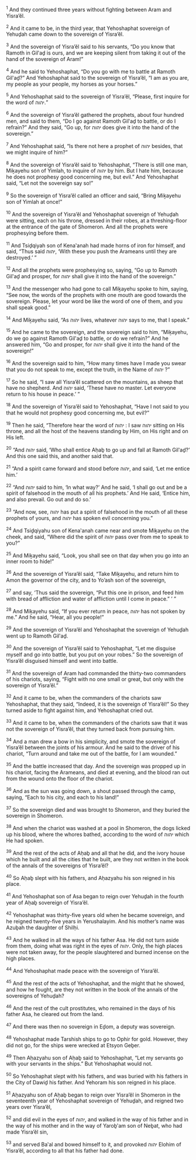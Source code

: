 <sup>1</sup> And they continued three years without fighting between Aram and Yisra’ĕl.

<sup>2</sup> And it came to be, in the third year, that Yehoshaphat sovereign of Yehuḏah came down to the sovereign of Yisra’ĕl.

<sup>3</sup> And the sovereign of Yisra’ĕl said to his servants, “Do you know that Ramoth in Gil‛aḏ is ours, and we are keeping silent from taking it out of the hand of the sovereign of Aram!”

<sup>4</sup> And he said to Yehoshaphat, “Do you go with me to battle at Ramoth Gil‛aḏ?” And Yehoshaphat said to the sovereign of Yisra’ĕl, “I am as you are, my people as your people, my horses as your horses.”

<sup>5</sup> And Yehoshaphat said to the sovereign of Yisra’ĕl, “Please, first inquire for the word of יהוה.”

<sup>6</sup> And the sovereign of Yisra’ĕl gathered the prophets, about four hundred men, and said to them, “Do I go against Ramoth Gil‛aḏ to battle, or do I refrain?” And they said, “Go up, for יהוה does give it into the hand of the sovereign.”

<sup>7</sup> And Yehoshaphat said, “Is there not here a prophet of יהוה besides, that we might inquire of him?”

<sup>8</sup> And the sovereign of Yisra’ĕl said to Yehoshaphat, “There is still one man, Miḵayehu son of Yimlah, to inquire of יהוה by him. But I hate him, because he does not prophesy good concerning me, but evil.” And Yehoshaphat said, “Let not the sovereign say so!”

<sup>9</sup> So the sovereign of Yisra’ĕl called an officer and said, “Bring Miḵayehu son of Yimlah at once!”

<sup>10</sup> And the sovereign of Yisra’ĕl and Yehoshaphat sovereign of Yehuḏah were sitting, each on his throne, dressed in their robes, at a threshing-floor at the entrance of the gate of Shomeron. And all the prophets were prophesying before them.

<sup>11</sup> And Tsiḏqiyah son of Kena‛anah had made horns of iron for himself, and said, “Thus said יהוה, ‘With these you push the Arameans until they are destroyed.’ ”

<sup>12</sup> And all the prophets were prophesying so, saying, “Go up to Ramoth Gil‛aḏ and prosper, for יהוה shall give it into the hand of the sovereign.”

<sup>13</sup> And the messenger who had gone to call Miḵayehu spoke to him, saying, “See now, the words of the prophets with one mouth are good towards the sovereign. Please, let your word be like the word of one of them, and you shall speak good.”

<sup>14</sup> And Miḵayehu said, “As יהוה lives, whatever יהוה says to me, that I speak.”

<sup>15</sup> And he came to the sovereign, and the sovereign said to him, “Miḵayehu, do we go against Ramoth Gil‛aḏ to battle, or do we refrain?” And he answered him, “Go and prosper, for יהוה shall give it into the hand of the sovereign!”

<sup>16</sup> And the sovereign said to him, “How many times have I made you swear that you do not speak to me, except the truth, in the Name of יהוה ?”

<sup>17</sup> So he said, “I saw all Yisra’ĕl scattered on the mountains, as sheep that have no shepherd. And יהוה said, ‘These have no master. Let everyone return to his house in peace.’ ”

<sup>18</sup> And the sovereign of Yisra’ĕl said to Yehoshaphat, “Have I not said to you that he would not prophesy good concerning me, but evil?”

<sup>19</sup> Then he said, “Therefore hear the word of יהוה : I saw יהוה sitting on His throne, and all the host of the heavens standing by Him, on His right and on His left.

<sup>20</sup> “And יהוה said, ‘Who shall entice Aḥaḇ to go up and fall at Ramoth Gil‛aḏ?’ And this one said this, and another said that.

<sup>21</sup> “And a spirit came forward and stood before יהוה, and said, ‘Let me entice him.’

<sup>22</sup> “And יהוה said to him, ‘In what way?’ And he said, ‘I shall go out and be a spirit of falsehood in the mouth of all his prophets.’ And He said, ‘Entice him, and also prevail. Go out and do so.’

<sup>23</sup> “And now, see, יהוה has put a spirit of falsehood in the mouth of all these prophets of yours, and יהוה has spoken evil concerning you.”

<sup>24</sup> And Tsiḏqiyahu son of Kena‛anah came near and smote Miḵayehu on the cheek, and said, “Where did the spirit of יהוה pass over from me to speak to you?”

<sup>25</sup> And Miḵayehu said, “Look, you shall see on that day when you go into an inner room to hide!”

<sup>26</sup> And the sovereign of Yisra’ĕl said, “Take Miḵayehu, and return him to Amon the governor of the city, and to Yo’ash son of the sovereign,

<sup>27</sup> and say, ‘Thus said the sovereign, “Put this one in prison, and feed him with bread of affliction and water of affliction until I come in peace.” ’ ”

<sup>28</sup> And Miḵayehu said, “If you ever return in peace, יהוה has not spoken by me.” And he said, “Hear, all you people!”

<sup>29</sup> And the sovereign of Yisra’ĕl and Yehoshaphat the sovereign of Yehuḏah went up to Ramoth Gil‛aḏ.

<sup>30</sup> And the sovereign of Yisra’ĕl said to Yehoshaphat, “Let me disguise myself and go into battle, but you put on your robes.” So the sovereign of Yisra’ĕl disguised himself and went into battle.

<sup>31</sup> And the sovereign of Aram had commanded the thirty-two commanders of his chariots, saying, “Fight with no one small or great, but only with the sovereign of Yisra’ĕl.”

<sup>32</sup> And it came to be, when the commanders of the chariots saw Yehoshaphat, that they said, “Indeed, it is the sovereign of Yisra’ĕl!” So they turned aside to fight against him, and Yehoshaphat cried out.

<sup>33</sup> And it came to be, when the commanders of the chariots saw that it was not the sovereign of Yisra’ĕl, that they turned back from pursuing him.

<sup>34</sup> And a man drew a bow in his simplicity, and smote the sovereign of Yisra’ĕl between the joints of his armour. And he said to the driver of his chariot, “Turn around and take me out of the battle, for I am wounded.”

<sup>35</sup> And the battle increased that day. And the sovereign was propped up in his chariot, facing the Arameans, and died at evening, and the blood ran out from the wound onto the floor of the chariot.

<sup>36</sup> And as the sun was going down, a shout passed through the camp, saying, “Each to his city, and each to his land!”

<sup>37</sup> So the sovereign died and was brought to Shomeron, and they buried the sovereign in Shomeron.

<sup>38</sup> And when the chariot was washed at a pool in Shomeron, the dogs licked up his blood, where the whores bathed, according to the word of יהוה which He had spoken.

<sup>39</sup> And the rest of the acts of Aḥaḇ and all that he did, and the ivory house which he built and all the cities that he built, are they not written in the book of the annals of the sovereigns of Yisra’ĕl?

<sup>40</sup> So Aḥaḇ slept with his fathers, and Aḥazyahu his son reigned in his place.

<sup>41</sup> And Yehoshaphat son of Asa began to reign over Yehuḏah in the fourth year of Aḥaḇ sovereign of Yisra’ĕl.

<sup>42</sup> Yehoshaphat was thirty-five years old when he became sovereign, and he reigned twenty-five years in Yerushalayim. And his mother’s name was Azuḇah the daughter of Shilḥi.

<sup>43</sup> And he walked in all the ways of his father Asa. He did not turn aside from them, doing what was right in the eyes of יהוה. Only, the high places were not taken away, for the people slaughtered and burned incense on the high places.

<sup>44</sup> And Yehoshaphat made peace with the sovereign of Yisra’ĕl.

<sup>45</sup> And the rest of the acts of Yehoshaphat, and the might that he showed, and how he fought, are they not written in the book of the annals of the sovereigns of Yehuḏah?

<sup>46</sup> And the rest of the cult prostitutes, who remained in the days of his father Asa, he cleared out from the land.

<sup>47</sup> And there was then no sovereign in Eḏom, a deputy was sovereign.

<sup>48</sup> Yehoshaphat made Tarshish ships to go to Ophir for gold. However, they did not go, for the ships were wrecked at Etsyon Geḇer.

<sup>49</sup> Then Aḥazyahu son of Aḥaḇ said to Yehoshaphat, “Let my servants go with your servants in the ships.” But Yehoshaphat would not.

<sup>50</sup> So Yehoshaphat slept with his fathers, and was buried with his fathers in the City of Dawiḏ his father. And Yehoram his son reigned in his place.

<sup>51</sup> Aḥazyahu son of Aḥaḇ began to reign over Yisra’ĕl in Shomeron in the seventeenth year of Yehoshaphat sovereign of Yehuḏah, and reigned two years over Yisra’ĕl,

<sup>52</sup> and did evil in the eyes of יהוה, and walked in the way of his father and in the way of his mother and in the way of Yaroḇ‛am son of Neḇat, who had made Yisra’ĕl sin,

<sup>53</sup> and served Ba‛al and bowed himself to it, and provoked יהוה Elohim of Yisra’ĕl, according to all that his father had done.

